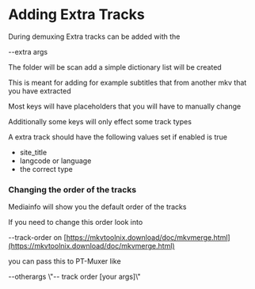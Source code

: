 # Adding Extra Tracks

During demuxing Extra tracks can be added with the&#x20;

\--extra args

The folder will be  scan add a simple dictionary list will be created



This is meant for adding for example subtitles that from another mkv that you have extracted

Most keys will have placeholders that you will have to manually change

Additionally some keys will only effect some track types



A extra track should have the following values set if enabled is true

* site\_title
* langcode or language
* the correct type&#x20;

### Changing the order of the tracks

Mediainfo will show you the default order of the tracks

If you need to change this order look into&#x20;

\--track-order on [https://mkvtoolnix.download/doc/mkvmerge.html](https://mkvtoolnix.download/doc/mkvmerge.html)

you can pass this to PT-Muxer like



\--otherargs \\"-- track order \[your args]\\"

